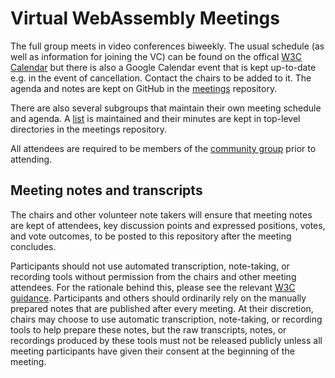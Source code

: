 # Virtual WebAssembly Meetings

The full group meets in video conferences biweekly. The usual schedule
(as well as information for joining the VC) can be found on the offical
[W3C Calendar](https://www.w3.org/groups/cg/webassembly/calendar)
but there is also a Google Calendar event that is kept up-to-date
e.g. in the event of cancellation. Contact the chairs to be added to it.
The agenda and notes are kept on GitHub in the 
[meetings](https://github.com/WebAssembly/meetings/tree/main/main) repository.

There are also several subgroups that maintain their own meeting
schedule and agenda. A 
[list](https://github.com/WebAssembly/meetings/blob/main/process/subgroups.md)
is maintained and their minutes are kept in top-level directories in the meetings
repository.

All attendees are required to be members of the
[community group](https://www.w3.org/community/webassembly/) prior to attending.

## Meeting notes and transcripts

The chairs and other volunteer note takers will ensure that meeting notes are kept of
attendees, key discussion points and expressed positions, votes, and vote
outcomes, to be posted to this repository after the meeting concludes.

Participants should not use
automated transcription, note-taking, or recording tools without permission
from the chairs and other meeting attendees. For the rationale behind this,
please see the relevant [W3C guidance](https://www.w3.org/guide/meetings/transcripts.html#background).
Participants and others should ordinarily rely on the manually prepared notes that
are published after every meeting.
At their discretion, chairs may choose to use automatic transcription, note-taking,
or recording tools to help prepare these notes, but the raw transcripts, notes,
or recordings produced by these tools must not be released publicly unless all meeting
participants have given their consent at the beginning of the meeting.
